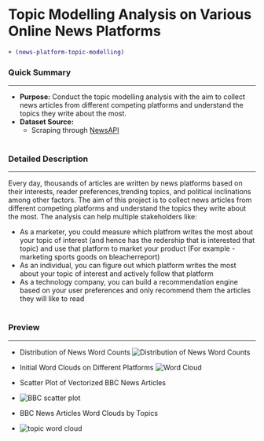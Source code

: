 # Topic Modelling Analysis on Various Online News Platforms
````diff 
+ (news-platform-topic-modelling)
````
### Quick Summary
***
- **Purpose:** Conduct the topic modelling analysis with the aim to collect news articles from different competing platforms and understand the topics they write about the most.
- **Dataset Source:**
  - Scraping through [NewsAPI](https://newsapi.org/)
<br><br>

### Detailed Description
***
Every day, thousands of articles are written by news platforms based on their interests, reader preferences,trending topics, and political inclinations among other factors. The aim of this project is to collect news articles from different competing platforms and understand the topics they write about the most. The analysis can help multiple stakeholders like:

- As a marketer, you could measure which platfrom writes the most about your topic of interest (and hence has the redership that is interested that topic) and use that platform to market your product (For example - marketing sports goods on bleacherreport)
- As an individual, you can figure out which platform writes the most about your topic of interest and actively follow that platform
- As a technology company, you can build a recommendation engine based on your user preferences and only recommend them the articles they will like to read
<br><br>

### Preview
***
- Distribution of News Word Counts
![Distribution of News Word Counts](https://github.com/yingfangliang/news-platform-topic-modelling/assets/111717563/5d8a13b3-1c56-4196-9fb6-81a9ebe80351)

- Initial Word Clouds on Different Platforms
![Word Cloud](https://github.com/yingfangliang/news-platform-topic-modelling/assets/111717563/8f77a4c7-2170-449b-a137-58a34a879e13)

- Scatter Plot of Vectorized BBC News Articles
- ![BBC scatter plot](https://github.com/yingfangliang/news-platform-topic-modelling/assets/111717563/9da4aea8-936b-44b3-8501-07a33000770a)

- BBC News Articles Word Clouds by Topics
- ![topic word cloud](https://github.com/yingfangliang/news-platform-topic-modelling/assets/111717563/ff471604-1f55-45fe-b035-5cb0861d459b)
